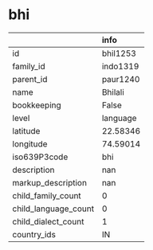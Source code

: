 # bhi
|                      | info     |
|:---------------------|:---------|
| id                   | bhil1253 |
| family_id            | indo1319 |
| parent_id            | paur1240 |
| name                 | Bhilali  |
| bookkeeping          | False    |
| level                | language |
| latitude             | 22.58346 |
| longitude            | 74.59014 |
| iso639P3code         | bhi      |
| description          | nan      |
| markup_description   | nan      |
| child_family_count   | 0        |
| child_language_count | 0        |
| child_dialect_count  | 1        |
| country_ids          | IN       |